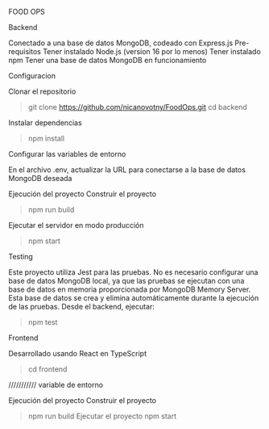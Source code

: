 FOOD OPS

Backend

Conectado a una base de datos MongoDB, codeado con Express.js
Pre-requisitos
Tener instalado Node.js (version 16 por lo menos)
Tener instalado npm
Tener una base de datos MongoDB en funcionamiento

Configuracion

Clonar el repositorio
   > git clone https://github.com/nicanovotny/FoodOps.git
   > cd backend

Instalar dependencias

> npm install

Configurar las variables de entorno

En el archivo .env, actualizar la URL para conectarse a la base de datos MongoDB deseada


Ejecución del proyecto
Construir el proyecto
   > npm run build


Ejecutar el servidor en modo producción
   > npm start


Testing

Este proyecto utiliza Jest para las pruebas. No es necesario configurar una base de datos MongoDB local, ya que las pruebas se ejecutan con una base de datos en memoria proporcionada por MongoDB Memory Server. Esta base de datos se crea y elimina automáticamente durante la ejecución de las pruebas.
Desde el backend, ejecutar:
> npm test


Frontend

Desarrollado usando React en TypeScript

> cd frontend


/////////// variable de entorno

Ejecución del proyecto
Construir el proyecto

   > npm run build
Ejecutar el proyecto
   > npm start
